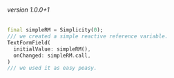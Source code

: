 ###### version 1.0.0+1
```dart
final simpleRM = Simplicity(0);
/// we created a simple reactive reference variable.
TextFormField(
  initialValue: simpleRM(),
  onChanged: simpleRM.call,
)
/// we used it as easy peasy.
```